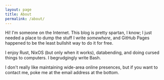 ```yaml
---
layout: page
title: About
permalink: /about/
---
```


Hi! I'm someone on the Internet. This blog is pretty spartan, I
know; I just needed a place to dump the stuff I write *somewhere*,
and GitHub Pages happened to be the least bullshit way to do it for free.

I enjoy Rust, NixOS (but only when it works), databending,
and doing cursed things to computers. I begrudgingly write Bash.

I don't really like maintaining wide-area online presences, but if
you want to contact me, poke me at the email address at the bottom.
